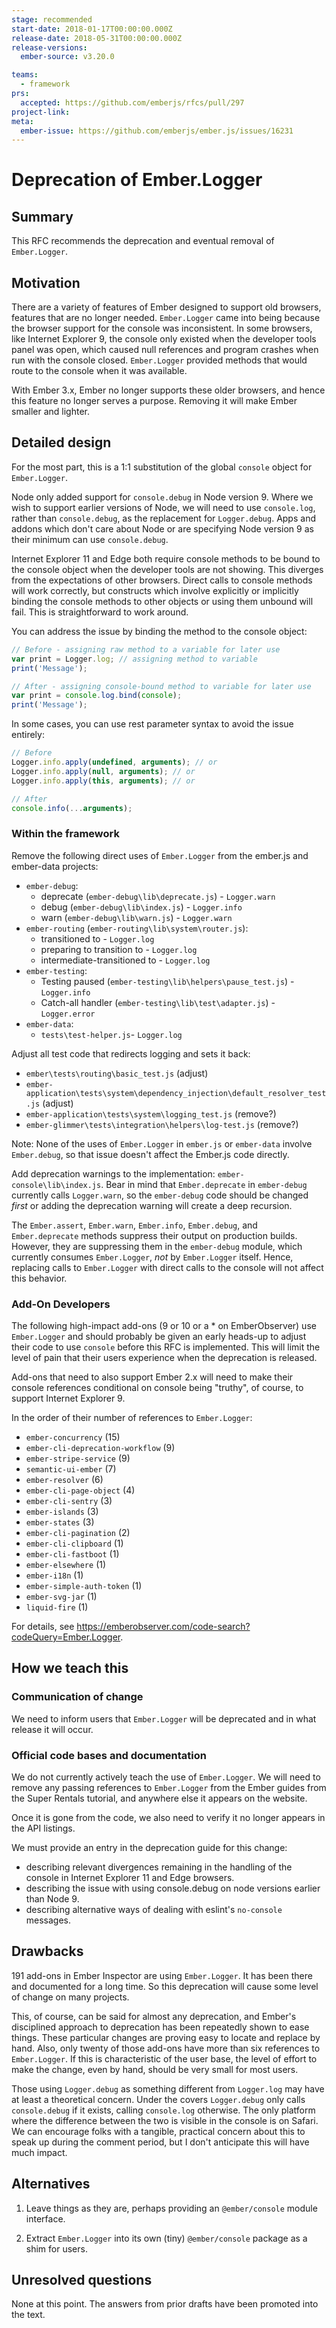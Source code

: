 ```yaml
---
stage: recommended
start-date: 2018-01-17T00:00:00.000Z
release-date: 2018-05-31T00:00:00.000Z
release-versions:
  ember-source: v3.20.0

teams:
  - framework
prs:
  accepted: https://github.com/emberjs/rfcs/pull/297
project-link:
meta:
  ember-issue: https://github.com/emberjs/ember.js/issues/16231
---
```


# Deprecation of Ember.Logger

## Summary

This RFC recommends the deprecation and eventual removal of `Ember.Logger`.

## Motivation

There are a variety of features of Ember designed to support old browsers,
features that are no longer needed. `Ember.Logger` came into being because
the browser support for the console was inconsistent. In some browsers,
like Internet Explorer 9, the console only existed when the developer tools
panel was open, which caused null references and program crashes when run
with the console closed. `Ember.Logger` provided methods that would route to
the console when it was available.

With Ember 3.x, Ember no longer supports these older browsers, and hence this
feature no longer serves a purpose. Removing it will make Ember smaller and
lighter.

## Detailed design

For the most part, this is a 1:1 substitution of the global `console` object
for `Ember.Logger`.

Node only added support for `console.debug` in Node version 9. Where we wish
to support earlier versions of Node, we will need to use `console.log`, rather than
`console.debug`, as the replacement for `Logger.debug`. Apps and addons
which don't care about Node or are specifying Node version 9 as their minimum can
use `console.debug`.

Internet Explorer 11 and Edge both require console methods to be bound to the
console object when the developer tools are not showing. This diverges from the
expectations of other browsers. Direct calls to console methods will work correctly,
but constructs which involve explicitly or implicitly binding the console methods to
other objects or using them unbound will fail. This is straightforward to work around.

You can address the issue by binding the method to the console object:

``` javascript
// Before - assigning raw method to a variable for later use
var print = Logger.log; // assigning method to variable
print('Message');

// After - assigning console-bound method to variable for later use
var print = console.log.bind(console);
print('Message');
```

In some cases, you can use rest parameter syntax to avoid the issue entirely:

``` javascript
// Before
Logger.info.apply(undefined, arguments); // or
Logger.info.apply(null, arguments); // or
Logger.info.apply(this, arguments); // or

// After
console.info(...arguments);
```

### Within the framework

Remove the following direct uses of `Ember.Logger` from the ember.js and
ember-data projects:

* `ember-debug`:
    *  deprecate (`ember-debug\lib\deprecate.js`) - `Logger.warn`
    *  debug (`ember-debug\lib\index.js`) - `Logger.info`
    *  warn (`ember-debug\lib\warn.js`) - `Logger.warn`
* `ember-routing` (`ember-routing\lib\system\router.js`):
    *  transitioned to - `Logger.log`
    *  preparing to transition to - `Logger.log`
    *  intermediate-transitioned to - `Logger.log`
* `ember-testing`:
    *  Testing paused (`ember-testing\lib\helpers\pause_test.js`) - `Logger.info`
    *  Catch-all handler (`ember-testing\lib\test\adapter.js`) - `Logger.error`
* `ember-data`:
    *  `tests\test-helper.js`- `Logger.log`

Adjust all test code that redirects logging and sets it back:

* `ember\tests\routing\basic_test.js` (adjust)
* `ember-application\tests\system\dependency_injection\default_resolver_test.js` (adjust)
* `ember-application\tests\system\logging_test.js` (remove?)
* `ember-glimmer\tests\integration\helpers\log-test.js` (remove?)

Note: None of the uses of `Ember.Logger` in `ember.js` or `ember-data` involve
`Ember.debug`, so that issue doesn't affect the Ember.js code directly.

Add deprecation warnings to the implementation: `ember-console\lib\index.js`.
Bear in mind that `Ember.deprecate` in `ember-debug` currently calls
`Logger.warn`, so the `ember-debug` code should be changed _first_ or adding
the deprecation warning will create a deep recursion.

The `Ember.assert`, `Ember.warn`, `Ember.info`, `Ember.debug`, and
`Ember.deprecate` methods suppress their output on production builds.
However, they are suppressing them in the `ember-debug` module, which
currently consumes `Ember.Logger`, _not_ by `Ember.Logger` itself. Hence,
replacing calls to `Ember.Logger` with direct calls to the console will not
affect this behavior.

### Add-On Developers

The following high-impact add-ons (9 or 10 or a * on EmberObserver) use
`Ember.Logger` and should probably be given an early heads-up to adjust
their code to use `console` before this RFC is implemented. This will limit
the level of pain that their users experience when the deprecation is released.

Add-ons that need to also support Ember 2.x will need to make their console
references conditional on console being "truthy", of course, to support Internet
Explorer 9.

In the order of their number of references to `Ember.Logger`:

* `ember-concurrency` (15)
* `ember-cli-deprecation-workflow` (9)
* `ember-stripe-service` (9)
* `semantic-ui-ember` (7)
* `ember-resolver` (6)
* `ember-cli-page-object` (4)
* `ember-cli-sentry` (3)
* `ember-islands` (3)
* `ember-states` (3)
* `ember-cli-pagination` (2)
* `ember-cli-clipboard` (1)
* `ember-cli-fastboot` (1)
* `ember-elsewhere` (1)
* `ember-i18n` (1)
* `ember-simple-auth-token` (1)
* `ember-svg-jar` (1)
* `liquid-fire` (1)

For details, see https://emberobserver.com/code-search?codeQuery=Ember.Logger.

## How we teach this

### Communication of change

We need to inform users that `Ember.Logger` will be deprecated and in what
release it will occur.

### Official code bases and documentation

We do not currently actively teach the use of `Ember.Logger`. We will need to
remove any passing references to `Ember.Logger` from the Ember guides
from the Super Rentals tutorial, and anywhere else it appears on the website.

Once it is gone from the code, we also need to verify it no longer appears in
the API listings.

We must provide an entry in the deprecation guide for this change:
* describing relevant divergences remaining in the handling of the console in
Internet Explorer 11 and Edge browsers.
* describing the issue with using console.debug on node versions
earlier than Node 9.
* describing alternative ways of dealing with eslint's `no-console` messages.

## Drawbacks

191 add-ons in Ember Inspector are using `Ember.Logger`. It has been there and
documented for a long time. So this deprecation will cause some level of change
on many projects.

This, of course, can be said for almost any deprecation, and Ember's
disciplined approach to deprecation has been repeatedly shown to ease things.
These particular changes are proving easy to locate and replace by hand. Also,
only twenty of those add-ons have more than six references to `Ember.Logger`.
If this is characteristic of the user base, the level of effort to make
the change, even by hand, should be very small for most users.

Those using `Logger.debug` as something different from `Logger.log` may have
at least a theoretical concern. Under the covers `Logger.debug` only calls
`console.debug` if it exists, calling `console.log` otherwise. The only
platform where the difference between the two is visible in the console is on
Safari. We can encourage folks with a tangible, practical concern about this to
speak up during the comment period, but I don't anticipate this will have much
impact.

## Alternatives

1. Leave things as they are, perhaps providing an `@ember/console` module
interface.

2. Extract `Ember.Logger` into its own (tiny) `@ember/console` package as
a shim for users.

## Unresolved questions

None at this point. The answers from prior drafts have been promoted into the text.
